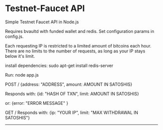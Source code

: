 Testnet-Faucet API
==============

Simple Testnet Faucet API in Node.js

Requires bvaultd with funded wallet and redis.  Set configuration params in config.js.

Each requesting IP is restricted to a limited amount of bitcoins each hour. There are no limits to the number of requests, as long as your IP stays below it's limit.

install dependencies: sudo apt-get install redis-server

Run: node app.js

POST /
  {address: "ADDRESS", amount: AMOUNT IN SATOSHIS}

  Responds with:
  {id: "HASH OF TXN", limit: AMOUNT IN SATOSHIS}
  
  or:
  {error: "ERROR MESSAGE" }

GET /
  Responds with:
  {ip: "YOUR IP", limit: "MAX WITHDRAWAL IN SATOSHIS"}

----

